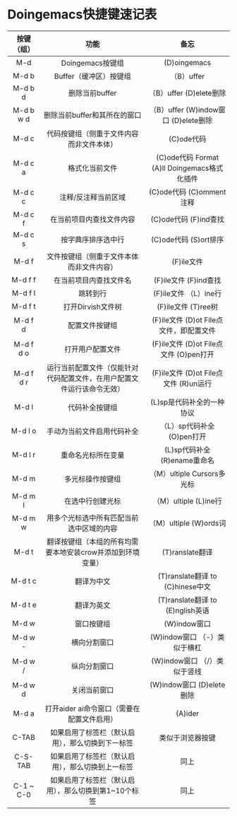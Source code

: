 # Doingemacs快捷键速记表

| 按键（组） | 功能                                                                   | 备忘                                         |
|:----------:|:----------------------------------------------------------------------:|:--------------------------------------------:|
| M-d        | Doingemacs按键组                                                       | (D)oingemacs                                 |
| M-d b      | Buffer（缓冲区）按键组                                                 | （B）uffer                                   |
| M-d b d    | 删除当前buffer                                                         | （B）uffer (D)elete删除                      |
| M-d b w d  | 删除当前buffer和其所在的窗口                                           | （B）uffer (W)indow窗口 (D)elete删除         |
| M-d c      | 代码按键组（侧重于文件内容而非文件本体）                               | (C)ode代码                                   |
| M-d c a    | 格式化当前文件                                                         | (C)ode代码 Format (A)ll Doingemacs格式化插件 |
| M-d c c    | 注释/反注释当前区域                                                    | (C)ode代码 (C)omment注释                     |
| M-d c f    | 在当前项目内查找文件内容                                               | (C)ode代码 (F)ind查找                        |
| M-d c s    | 按字典序排序选中行                                                     | (C)ode代码 (S)ort排序                        |
| M-d f      | 文件按键组（侧重于文件本体而非文件内容）                               | (F)ile文件                                   |
| M-d f f    | 在当前项目内查找文件名                                                 | (F)ile文件 (F)ind查找                        |
| M-d f l    | 跳转到行                                                               | (F)ile文件 （L）ine行                        |
| M-d f t    | 打开Dirvish文件树                                                      | (F)ile文件 (T)ree树                          |
| M-d f d    | 配置文件按键组                                                         | (F)ile文件 (D)ot File点文件，即配置文件      |
| M-d f d o  | 打开用户配置文件                                                       | (F)ile文件 (D)ot File点文件 (O)pen打开       |
| M-d f d r  | 运行当前配置文件（仅能针对代码配置文件，在用户配置文件运行该命令无效） | (F)ile文件 (D)ot File点文件 (R)un运行        |
| M-d l      | 代码补全按键组                                                         | (L)sp是代码补全的一种协议                    |
| M-d l o    | 手动为当前文件启用代码补全                                             | （L）sp代码补全 (O)pen打开                   |
| M-d l r    | 重命名光标所在变量                                                     | (L)sp代码补全 (R)ename重命名                 |
| M-d m      | 多光标操作按键组                                                       | （M）ultiple Cursors多光标                   |
| M-d m l    | 在选中行创建光标                                                       | （M）ultiple (L)ine行                        |
| M-d m w    | 用多个光标选中所有匹配当前选中区域的内容                               | （M）ultiple (W)ords词                       |
| M-d t      | 翻译按键组（本组的所有均需要本地安装crow并添加到环境变量）             | (T)ranslate翻译                              |
| M-d t c    | 翻译为中文                                                             | (T)ranslate翻译 to (C)hinese中文             |
| M-d t e    | 翻译为英文                                                             | (T)ranslate翻译 to (E)nglish英语             |
| M-d w      | 窗口按键组                                                             | (W)indow窗口                                 |
| M-d w -    | 横向分割窗口                                                           | (W)indow窗口 （-）类似于横杠                 |
| M-d w /    | 纵向分割窗口                                                           | (W)indow窗口 （/）类似于竖线                 |
| M-d w d    | 关闭当前窗口                                                           | (W)indow窗口 (D)elete删除                    |
| M-d a      | 打开aider ai命令窗口（需要在配置文件启用）                             | (A)ider                                      |
| C-TAB      | 如果启用了标签栏（默认启用），那么切换到下一标签                       | 类似于浏览器按键                             |
| C-S-TAB    | 如果启用了标签栏（默认启用），那么切换到上一标签                       | 同上                                         |
| C-1 ~ C-0  | 如果启用了标签栏（默认启用），那么切换到第1~10个标签                   | 同上                                         |
